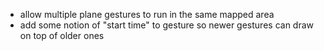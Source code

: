 
- allow multiple plane gestures to run in the same mapped area
- add some notion of "start time" to gesture so newer gestures can draw on top of older ones